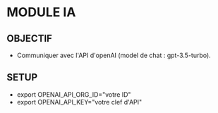 # MODULE IA

## OBJECTIF
* Communiquer avec l'API d'openAI (model de chat : gpt-3.5-turbo).

## SETUP
* export OPENAI_API_ORG_ID="votre ID"
* export OPENAI_API_KEY="votre clef d'API"
